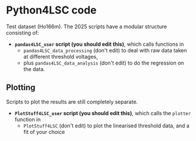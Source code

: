 # Python4LSC code
Test dataset (Ho166m). The 2025 scripts have a modular structure consisting of:     
 - **`pandas4LSC_user` script (you should edit this)**, which calls functions in    
    -  `pandas4LSC_data_processing` (don't edit) to deal with raw data taken at different threshold voltages,     
    - plus `pandas4LSC_data_analysis` (don't edit) to do the regression on the data. 

## Plotting
Scripts to plot the results are still completely separate.    
- **`PlotStuff4LSC_user` script (you should edit this)**, which calls the `plotter` function in    
    -  `PlotStuff4LSC` (don't edit) to plot the linearised threshold data, and a fit of your choice






 

